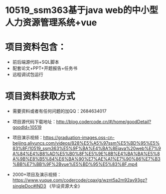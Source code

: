 # 10519_ssm363基于java web的中小型人力资源管理系统+vue

# 项目资料包含：
* 前后端源代码+SQL脚本
* 配套论文+PPT+开题报告+任务书
* 远程调试包运行

# 项目资料获取方式
* 需要资料或者有任何问题的加QQ：2684634017
* 项目源代码下载地址：http://blog.codercode.cn/#/home/goodDetail?goodId=10519

* 项目演示视频：https://graduation-images.oss-cn-beijing.aliyuncs.com/videos/828%E5%A5%97ssm%E5%BD%95%E5%83%8F/10519_ssm363%E5%9F%BA%E4%BA%8Ejava%20web%E7%9A%84%E4%B8%AD%E5%B0%8F%E5%9E%8B%E4%BA%BA%E5%8A%9B%E8%B5%84%E6%BA%90%E7%AE%A1%E7%90%86%E7%B3%BB%E7%BB%9F%2Bvue%E5%BD%95%E5%83%8F.mp4


* 2000+项目及演示视频：https://www.yuque.com/codercode/cqaxlg/wznt5a2m92ay93gz?singleDoc#lND3 《毕设资源大全》



